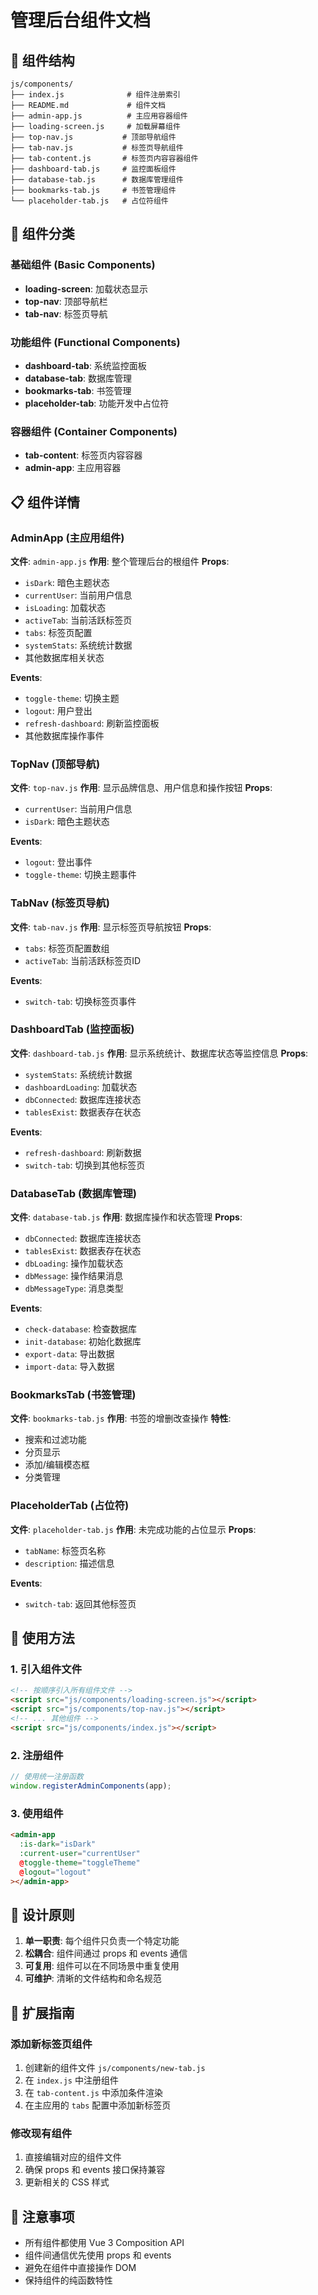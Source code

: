 # 管理后台组件文档

## 📁 组件结构

```
js/components/
├── index.js              # 组件注册索引
├── README.md             # 组件文档
├── admin-app.js          # 主应用容器组件
├── loading-screen.js     # 加载屏幕组件
├── top-nav.js           # 顶部导航组件
├── tab-nav.js           # 标签页导航组件
├── tab-content.js       # 标签页内容容器组件
├── dashboard-tab.js     # 监控面板组件
├── database-tab.js      # 数据库管理组件
├── bookmarks-tab.js     # 书签管理组件
└── placeholder-tab.js   # 占位符组件
```

## 🧩 组件分类

### 基础组件 (Basic Components)
- **loading-screen**: 加载状态显示
- **top-nav**: 顶部导航栏
- **tab-nav**: 标签页导航

### 功能组件 (Functional Components)
- **dashboard-tab**: 系统监控面板
- **database-tab**: 数据库管理
- **bookmarks-tab**: 书签管理
- **placeholder-tab**: 功能开发中占位符

### 容器组件 (Container Components)
- **tab-content**: 标签页内容容器
- **admin-app**: 主应用容器

## 📋 组件详情

### AdminApp (主应用组件)
**文件**: `admin-app.js`
**作用**: 整个管理后台的根组件
**Props**: 
- `isDark`: 暗色主题状态
- `currentUser`: 当前用户信息
- `isLoading`: 加载状态
- `activeTab`: 当前活跃标签页
- `tabs`: 标签页配置
- `systemStats`: 系统统计数据
- 其他数据库相关状态

**Events**:
- `toggle-theme`: 切换主题
- `logout`: 用户登出
- `refresh-dashboard`: 刷新监控面板
- 其他数据库操作事件

### TopNav (顶部导航)
**文件**: `top-nav.js`
**作用**: 显示品牌信息、用户信息和操作按钮
**Props**:
- `currentUser`: 当前用户信息
- `isDark`: 暗色主题状态

**Events**:
- `logout`: 登出事件
- `toggle-theme`: 切换主题事件

### TabNav (标签页导航)
**文件**: `tab-nav.js`
**作用**: 显示标签页导航按钮
**Props**:
- `tabs`: 标签页配置数组
- `activeTab`: 当前活跃标签页ID

**Events**:
- `switch-tab`: 切换标签页事件

### DashboardTab (监控面板)
**文件**: `dashboard-tab.js`
**作用**: 显示系统统计、数据库状态等监控信息
**Props**:
- `systemStats`: 系统统计数据
- `dashboardLoading`: 加载状态
- `dbConnected`: 数据库连接状态
- `tablesExist`: 数据表存在状态

**Events**:
- `refresh-dashboard`: 刷新数据
- `switch-tab`: 切换到其他标签页

### DatabaseTab (数据库管理)
**文件**: `database-tab.js`
**作用**: 数据库操作和状态管理
**Props**:
- `dbConnected`: 数据库连接状态
- `tablesExist`: 数据表存在状态
- `dbLoading`: 操作加载状态
- `dbMessage`: 操作结果消息
- `dbMessageType`: 消息类型

**Events**:
- `check-database`: 检查数据库
- `init-database`: 初始化数据库
- `export-data`: 导出数据
- `import-data`: 导入数据

### BookmarksTab (书签管理)
**文件**: `bookmarks-tab.js`
**作用**: 书签的增删改查操作
**特性**:
- 搜索和过滤功能
- 分页显示
- 添加/编辑模态框
- 分类管理

### PlaceholderTab (占位符)
**文件**: `placeholder-tab.js`
**作用**: 未完成功能的占位显示
**Props**:
- `tabName`: 标签页名称
- `description`: 描述信息

**Events**:
- `switch-tab`: 返回其他标签页

## 🔧 使用方法

### 1. 引入组件文件
```html
<!-- 按顺序引入所有组件文件 -->
<script src="js/components/loading-screen.js"></script>
<script src="js/components/top-nav.js"></script>
<!-- ... 其他组件 -->
<script src="js/components/index.js"></script>
```

### 2. 注册组件
```javascript
// 使用统一注册函数
window.registerAdminComponents(app);
```

### 3. 使用组件
```html
<admin-app
  :is-dark="isDark"
  :current-user="currentUser"
  @toggle-theme="toggleTheme"
  @logout="logout"
></admin-app>
```

## 🎯 设计原则

1. **单一职责**: 每个组件只负责一个特定功能
2. **松耦合**: 组件间通过 props 和 events 通信
3. **可复用**: 组件可以在不同场景中重复使用
4. **可维护**: 清晰的文件结构和命名规范

## 🚀 扩展指南

### 添加新标签页组件
1. 创建新的组件文件 `js/components/new-tab.js`
2. 在 `index.js` 中注册组件
3. 在 `tab-content.js` 中添加条件渲染
4. 在主应用的 `tabs` 配置中添加新标签页

### 修改现有组件
1. 直接编辑对应的组件文件
2. 确保 props 和 events 接口保持兼容
3. 更新相关的 CSS 样式

## 📝 注意事项

- 所有组件都使用 Vue 3 Composition API
- 组件间通信优先使用 props 和 events
- 避免在组件中直接操作 DOM
- 保持组件的纯函数特性
